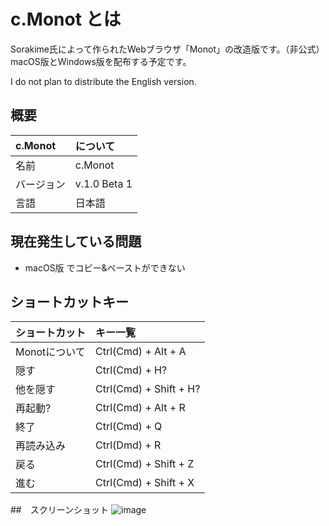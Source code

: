 # c.Monot とは
Sorakime氏によって作られたWebブラウザ「Monot」の改造版です。（非公式）
macOS版とWindows版を配布する予定です。

I do not plan to distribute the English version.

## 概要
|c.Monot|について|
|:--|:--|
|名前|c.Monot|
|バージョン|v.1.0 Beta 1|
|言語|日本語|

## 現在発生している問題
- macOS版 でコピー&ペーストができない

## ショートカットキー
|ショートカット|キー一覧|
|:--|:--|
|Monotについて|Ctrl(Cmd) + Alt + A|
|隠す|Ctrl(Cmd) + H?|
|他を隠す|Ctrl(Cmd) + Shift + H?|
|再起動?|Ctrl(Cmd) + Alt + R|
|終了|Ctrl(Cmd) + Q|
|再読み込み|Ctrl(Dmd) + R|
|戻る|Ctrl(Cmd) + Shift + Z|
|進む|Ctrl(Cmd) + Shift + X|

##　スクリーンショット
![image](https://user-images.githubusercontent.com/84224913/132968076-a88d3947-0c02-4ca2-93cc-a295821819d7.png)
